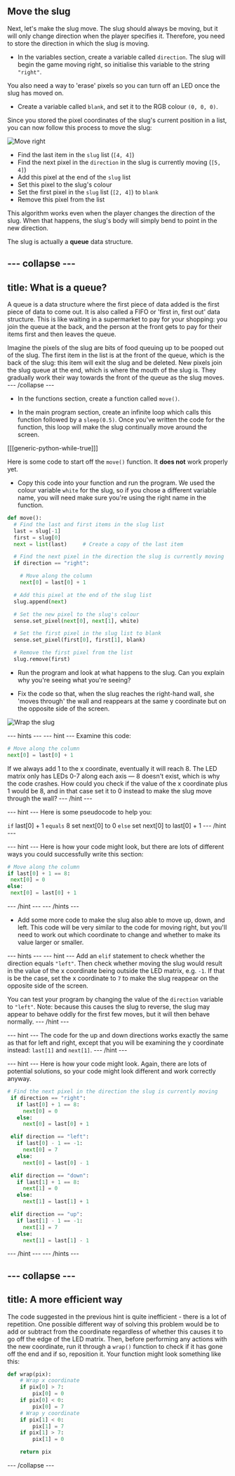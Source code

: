 ## Move the slug

Next, let's make the slug move. The slug should always be moving, but it will only change direction when the player specifies it. Therefore, you need to store the direction in which the slug is moving.

+ In the variables section, create a variable called `direction`. The slug will begin the game moving right, so initialise this variable to the string `"right"`.

You also need a way to 'erase' pixels so you can turn off an LED once the slug has moved on.

+ Create a variable called `blank`, and set it to the RGB colour `(0, 0, 0)`.

Since you stored the pixel coordinates of the slug's current position in a list, you can now follow this process to move the slug:

![Move right](images/move-right.png)

+ Find the last item in the `slug` list (`[4, 4]`)
+ Find the next pixel in the `direction` in the slug is currently moving (`[5, 4]`)
+ Add this pixel at the end of the `slug` list
+ Set this pixel to the slug's colour
+ Set the first pixel in the `slug` list (`[2, 4]`) to `blank`
+ Remove this pixel from the list

This algorithm works even when the player changes the direction of the slug. When that happens, the slug's body will simply bend to point in the new direction.

The slug is actually a **queue** data structure.

--- collapse ---
---
title: What is a queue?
---
A queue is a data structure where the first piece of data added is the first piece of data to come out. It is also called a FIFO or 'first in, first out' data structure. This is like waiting in a supermarket to pay for your shopping: you join the queue at the back, and the person at the front gets to pay for their items first and then leaves the queue.

Imagine the pixels of the slug are bits of food queuing up to be pooped out of the slug. The first item in the list is at the front of the queue, which is the back of the slug: this item will exit the slug and be deleted. New pixels join the slug queue at the end, which is where the mouth of the slug is. They gradually work their way towards the front of the queue as the slug moves.
--- /collapse ---

+ In the functions section, create a function called `move()`.

+ In the main program section, create an infinite loop which calls this function followed by a `sleep(0.5)`. Once you've written the code for the function, this loop will make the slug continually move around the screen.

[[[generic-python-while-true]]]

Here is some code to start off the `move()` function. It **does not** work properly yet.

+ Copy this code into your function and run the program. We used the colour variable `white` for the slug, so if you chose a different variable name, you will need make sure you're using the right name in the function.

```python
def move():
  # Find the last and first items in the slug list
  last = slug[-1]
  first = slug[0]
  next = list(last)     # Create a copy of the last item

  # Find the next pixel in the direction the slug is currently moving
  if direction == "right":

    # Move along the column
    next[0] = last[0] + 1

  # Add this pixel at the end of the slug list
  slug.append(next)

  # Set the new pixel to the slug's colour
  sense.set_pixel(next[0], next[1], white)

  # Set the first pixel in the slug list to blank
  sense.set_pixel(first[0], first[1], blank)

  # Remove the first pixel from the list
  slug.remove(first)
```

+ Run the program and look at what happens to the slug. Can you explain why you're seeing what you're seeing?

+ Fix the code so that, when the slug reaches the right-hand wall, she 'moves through' the wall and reappears at the same y coordinate but on the opposite side of the screen.

![Wrap the slug](images/wrap-slug.gif)

--- hints ---
--- hint ---
Examine this code:
```python
# Move along the column
next[0] = last[0] + 1
```
If we always add 1 to the x coordinate, eventually it will reach 8. The LED matrix only has LEDs 0-7 along each axis — 8 doesn't exist, which is why the code crashes. How could you check if the value of the x coordinate plus 1 would be 8, and in that case set it to 0 instead to make the slug move through the wall?
--- /hint ---

--- hint ---
Here is some pseudocode to help you:

`if` last[0] + 1 `equals` 8
  set next[0] to 0
`else`
  set next[0] to last[0] + 1
--- /hint ---

--- hint ---
Here is how your code might look, but there are lots of different ways you could successfully write this section:

```python
# Move along the column
if last[0] + 1 == 8:
 next[0] = 0
else:
 next[0] = last[0] + 1
```
--- /hint ---
--- /hints ---

+ Add some more code to make the slug also able to move up, down, and left. This code will be very similar to the code for moving right, but you'll need to work out which coordinate to change and whether to make its value larger or smaller.

--- hints ---
--- hint ---
Add an `elif` statement to check whether the direction equals `"left"`. Then check whether moving the slug would result in the value of the x coordinate being outside the LED matrix, e.g. `-1`. If that is be the case, set the x coordinate to `7` to make the slug reappear on the opposite side of the screen.

You can test your program by changing the value of the `direction` variable to `"left"`. Note: because this causes the slug to reverse, the slug may appear to behave oddly for the first few moves, but it will then behave normally.
--- /hint ---

--- hint ---
The code for the up and down directions works exactly the same as that for left and right, except that you will be examining the y coordinate instead: `last[1]` and `next[1]`.
--- /hint ---

--- hint ---
Here is how your code might look. Again, there are lots of potential solutions, so your code might look different and work correctly anyway.

```python
# Find the next pixel in the direction the slug is currently moving
 if direction == "right":
   if last[0] + 1 == 8:
     next[0] = 0
   else:
     next[0] = last[0] + 1

 elif direction == "left":
   if last[0] - 1 == -1:
     next[0] = 7
   else:
     next[0] = last[0] - 1

 elif direction == "down":
   if last[1] + 1 == 8:
     next[1] = 0
   else:
     next[1] = last[1] + 1

 elif direction == "up":
   if last[1] - 1 == -1:
     next[1] = 7
   else:
     next[1] = last[1] - 1
```

--- /hint ---
--- /hints ---

--- collapse ---
---
title: A more efficient way
---
The code suggested in the previous hint is quite inefficient - there is a lot of repetition. One possible different way of solving this problem would be to add or subtract from the coordinate regardless of whether this causes it to go off the edge of the LED matrix. Then, before performing any actions with the new coordinate, run it through a `wrap()` function to check if it has gone off the end and if so, reposition it. Your function might look something like this:

```python
def wrap(pix):
    # Wrap x coordinate
    if pix[0] > 7:
        pix[0] = 0
    if pix[0] < 0:
        pix[0] = 7
    # Wrap y coordinate
    if pix[1] < 0:
        pix[1] = 7
    if pix[1] > 7:
        pix[1] = 0

    return pix
```
--- /collapse ---
